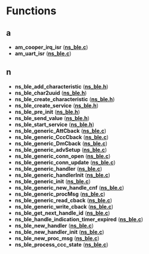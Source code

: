 
# Functions



## a

* **am\_cooper\_irq\_isr** ([**ns\_ble.c**](ns__ble_8c.md))
* **am\_uart\_isr** ([**ns\_ble.c**](ns__ble_8c.md))


## n

* **ns\_ble\_add\_characteristic** ([**ns\_ble.h**](ns__ble_8h.md))
* **ns\_ble\_char2uuid** ([**ns\_ble.h**](ns__ble_8h.md))
* **ns\_ble\_create\_characteristic** ([**ns\_ble.h**](ns__ble_8h.md))
* **ns\_ble\_create\_service** ([**ns\_ble.h**](ns__ble_8h.md))
* **ns\_ble\_pre\_init** ([**ns\_ble.h**](ns__ble_8h.md))
* **ns\_ble\_send\_value** ([**ns\_ble.h**](ns__ble_8h.md))
* **ns\_ble\_start\_service** ([**ns\_ble.h**](ns__ble_8h.md))
* **ns\_ble\_generic\_AttCback** ([**ns\_ble.c**](ns__ble_8c.md))
* **ns\_ble\_generic\_CccCback** ([**ns\_ble.c**](ns__ble_8c.md))
* **ns\_ble\_generic\_DmCback** ([**ns\_ble.c**](ns__ble_8c.md))
* **ns\_ble\_generic\_advSetup** ([**ns\_ble.c**](ns__ble_8c.md))
* **ns\_ble\_generic\_conn\_open** ([**ns\_ble.c**](ns__ble_8c.md))
* **ns\_ble\_generic\_conn\_update** ([**ns\_ble.c**](ns__ble_8c.md))
* **ns\_ble\_generic\_handler** ([**ns\_ble.c**](ns__ble_8c.md))
* **ns\_ble\_generic\_handlerInit** ([**ns\_ble.c**](ns__ble_8c.md))
* **ns\_ble\_generic\_init** ([**ns\_ble.c**](ns__ble_8c.md))
* **ns\_ble\_generic\_new\_handle\_cnf** ([**ns\_ble.c**](ns__ble_8c.md))
* **ns\_ble\_generic\_procMsg** ([**ns\_ble.c**](ns__ble_8c.md))
* **ns\_ble\_generic\_read\_cback** ([**ns\_ble.c**](ns__ble_8c.md))
* **ns\_ble\_generic\_write\_cback** ([**ns\_ble.c**](ns__ble_8c.md))
* **ns\_ble\_get\_next\_handle\_id** ([**ns\_ble.c**](ns__ble_8c.md))
* **ns\_ble\_handle\_indication\_timer\_expired** ([**ns\_ble.c**](ns__ble_8c.md))
* **ns\_ble\_new\_handler** ([**ns\_ble.c**](ns__ble_8c.md))
* **ns\_ble\_new\_handler\_init** ([**ns\_ble.c**](ns__ble_8c.md))
* **ns\_ble\_new\_proc\_msg** ([**ns\_ble.c**](ns__ble_8c.md))
* **ns\_ble\_process\_ccc\_state** ([**ns\_ble.c**](ns__ble_8c.md))




